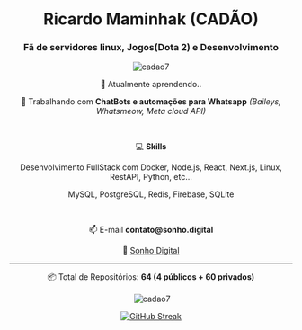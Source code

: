 <h1 align="center">Ricardo Maminhak (CADÃO)</h1>
<p align="center">
<!-- <a 
  href="https://linkedin.com/in/" 
  target="blank">
  <img align="center" src="https://raw.githubusercontent.com/rahuldkjain/github-profile-readme-generator/master/src/images/icons/Social/linked-in-alt.svg" alt="cadao7" height="30" width="40" />
</a> -->
</p>
<h3 align="center">Fã de servidores linux, Jogos(Dota 2) e Desenvolvimento</h3>

<p align="center"> <img src="https://komarev.com/ghpvc/?username=cadao7&label=Visualiza%C3%A7%C3%B5es&color=brightgreen&style=for-the-badge" alt="cadao7" /> </p>

<p align="center">🌱 Atualmente aprendendo..<b></b></p>

<p align="center">🔭 Trabalhando com <b>ChatBots e automações para Whatsapp</b> <i>(Baileys, Whatsmeow, Meta cloud API)</i></p>
<br>
<p align="center">💻 <b>Skills</b></p>
<p align="center">Desenvolvimento FullStack com Docker, Node.js, React, Next.js, Linux, RestAPI, Python, etc...</p>
<p align="center">MySQL, PostgreSQL, Redis, Firebase, SQLite</p>

<br>
<p align="center">📫 E-mail <b>contato@sonho.digital</b></p>
<p align="center">🤖 <a href="https://sonho.digital" target="_blank">Sonho Digital</a></p>

<hr>

<div align="center">
<!--   <p><img align="center" src="https://github-readme-stats.vercel.app/api/top-langs?username=cadao7&show_icons=true&theme=dark&locale=pt-br&layout=compactt" alt="cadao7" /></p> -->
  <p align="center">📦 Total de Repositórios: <b>64 (4 públicos + 60 privados)</b></p>
<p>&nbsp;<img align="center" src="https://github-readme-stats.vercel.app/api?username=cadao7&show_icons=true&theme=dark&locale=pt-br" alt="cadao7" /></p>
<a href="https://git.io/streak-stats"><img src="https://github-readme-streak-stats.herokuapp.com?user=cadao7&theme=whatsapp-dark2&hide_border=true&border_radius=0&date_format=j%20M%5B%20Y%5D&card_width=534" alt="GitHub Streak" /></a>
</div>
